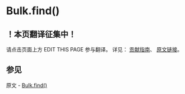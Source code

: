 # Bulk.find()

## ！本页翻译征集中！

请点击页面上方 EDIT THIS PAGE 参与翻译。
详见：
[贡献指南]( https://github.com/JinMuInfo/MongoDB-Manual-zh/blob/master/CONTRIBUTING.md )、
[原文链接](  https://docs.mongodb.com/manual/reference/method/Bulk.find/  )。

## 参见

原文 - [Bulk.find()]( https://docs.mongodb.com/manual/reference/method/Bulk.find/ )

